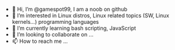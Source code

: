 - 👋 Hi, I’m @gamespot99, I am a noob on github
- 👀 I’m interested in Linux distros, Linux related topics (SW, Linux kernels...) programming languages
- 🌱 I’m currently learning bash scripting, JavaScript
- 💞️ I’m looking to collaborate on ...
- 📫 How to reach me ...

<!---
gamespot99/gamespot99 is a ✨ special ✨ repository because its `README.md` (this file) appears on your GitHub profile.
You can click the Preview link to take a look at your changes.
--->
